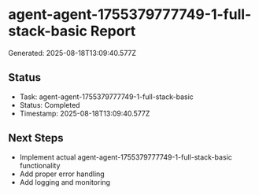 # agent-agent-1755379777749-1-full-stack-basic Report

Generated: 2025-08-18T13:09:40.577Z

## Status
- Task: agent-agent-1755379777749-1-full-stack-basic
- Status: Completed
- Timestamp: 2025-08-18T13:09:40.577Z

## Next Steps
- Implement actual agent-agent-1755379777749-1-full-stack-basic functionality
- Add proper error handling
- Add logging and monitoring
